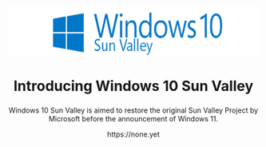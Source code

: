 <div align="center">
  <img height="100" src="https://raw.githubusercontent.com/win10sunvalley/.github/main/branding.png"  />
</div>

###

<h1 align="center">Introducing Windows 10 Sun Valley</h1>

###

<p align="center">Windows 10 Sun Valley is aimed to restore the original Sun Valley Project by Microsoft before the announcement of Windows 11.</p

###

<p align="center">https://none.yet</p>

###
